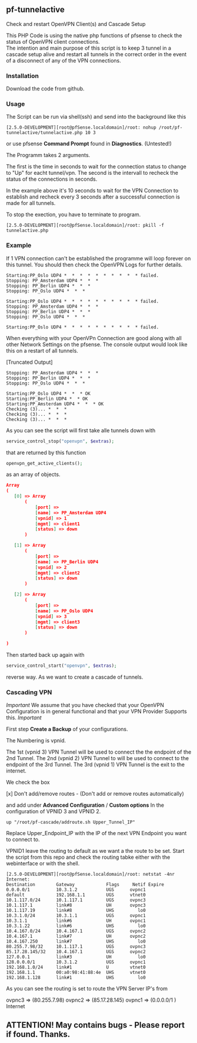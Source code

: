 ## pf-tunnelactive
Check and restart OpenVPN Client(s) and Cascade Setup

This PHP Code is using the native php functions of pfsense to check the status of OpenVPN client connections.  
The intention and main purpose of this script is to keep 3 tunnel in a cascade setup alive and restart all tunnels 
in the correct order in the event of a disconnect of any of the VPN connections.  

### Installation

Download the code from github.

### Usage
The Script can be run via shell(ssh) and send into the background like this

```
[2.5.0-DEVELOPMENT][root@pfSense.localdomain]/root: nohup /root/pf-tunnelactive/tunnelactive.php 10 3
```

or use pfsense **Command Prompt** found in **Diagnostics**. (Untested!)

The Programm takes 2 arguments. 

The first is the time in seconds to wait for the connection status to change to "Up" for eacht tunnel/vpn.
The second is the intervall to recheck the status of the connections in seconds.

In the example above it's 10 seconds to wait for the VPN Connection to establish and recheck every 3 seconds after
a successful connection is made for all tunnels.

To stop the exection, you have to terminate to program.

```
[2.5.0-DEVELOPMENT][root@pfSense.localdomain]/root: pkill -f tunnelactive.php
```

### Example 

If 1 VPN connection can't be established the programme will loop forever on this tunnel. 
You should then check the OpenVPN Logs for further details. 

```
Starting:PP_Oslo UDP4 *  *  *  *  *  *  *  *  *  * failed.
Stopping: PP_Amsterdam UDP4 *  *  * 
Stopping: PP_Berlin UDP4 *  *  * 
Stopping: PP_Oslo UDP4 *  *  * 

Starting:PP_Oslo UDP4 *  *  *  *  *  *  *  *  *  * failed.
Stopping: PP_Amsterdam UDP4 *  *  * 
Stopping: PP_Berlin UDP4 *  *  * 
Stopping: PP_Oslo UDP4 *  *  * 

Starting:PP_Oslo UDP4 *  *  *  *  *  *  *  *  *  * failed.
```

When everything with your OpenVPn Connection are good along with all other Network Settings on the pfsense.
The console output would look like this on a restart of all tunnels.

[Truncated Output]
```
Stopping: PP_Amsterdam UDP4 *  *  * 
Stopping: PP_Berlin UDP4 *  *  * 
Stopping: PP_Oslo UDP4 *  *  * 

Starting:PP_Oslo UDP4 *  *  * OK
Starting:PP_Berlin UDP4 *  * OK
Starting:PP_Amsterdam UDP4 *  *  * OK
Checking (3)... *  *  * 
Checking (3)... *  *  * 
Checking (3)... *  *  * 

```

As you can see the script will first take alle tunnels down with 

```php
service_control_stop("openvpn", $extras);
```

that are returned by this function 

```php
openvpn_get_active_clients();
```
as an array of objects.

 ```json
 Array
(
    [0] => Array
        (
            [port] => 
            [name] => PP_Amsterdam UDP4
            [vpnid] => 1
            [mgmt] => client1
            [status] => down
        )

    [1] => Array
        (
            [port] => 
            [name] => PP_Berlin UDP4
            [vpnid] => 2
            [mgmt] => client2
            [status] => down
        )

    [2] => Array
        (
            [port] => 
            [name] => PP_Oslo UDP4
            [vpnid] => 3
            [mgmt] => client3
            [status] => down
        )

)
```
Then started back up again with

```php
service_control_start("openvpn", $extras);
```

reverse way. As we want to create a cascade of tunnels.

### Cascading VPN

*Important* We assume that you have checked that your OpenVPN Configuration is in general functional and
that your VPN Provider Supports this. *Important*

First step **Create a Backup** of your configurations.

The Numbering is vpnid. 

The 1st (vpnid 3) VPN Tunnel  will be used to connect the the endpoint of the 2nd Tunnel.
The 2nd (vpnid 2) VPN Tunnel to will be used to connect to the endpoint of the 3rd Tunnel.
The 3rd (vpnid 1) VPN Tunnel is the exit to the internet. 

We check the box 

[x] Don't add/remove routes - (Don't add or remove routes automatically)

and add under **Advanced Configuration** / **Custom options** In the configuration of VPNID 3 
and VPNID 2. 

```
up "/root/pf-cascade/addroute.sh Upper_Tunnel_IP"
```
Replace Upper_Endpoint_IP with the IP of the next VPN Endpoint you want to connect to.

VPNID1 leave the routing to default as we want a the route to be set.
Start the script from this repo and check the routing tabke either with the webinterface or with
the shell.

```
[2.5.0-DEVELOPMENT][root@pfSense.localdomain]/root: netstat -4nr
Internet:
Destination        Gateway            Flags     Netif Expire
0.0.0.0/1          10.3.1.2           UGS      ovpnc1
default            192.168.1.1        UGS      vtnet0
10.1.117.0/24      10.1.117.1         UGS      ovpnc3
10.1.117.1         link#8             UH       ovpnc3
10.1.117.19        link#8             UHS         lo0
10.3.1.0/24        10.3.1.1           UGS      ovpnc1
10.3.1.1           link#6             UH       ovpnc1
10.3.1.22          link#6             UHS         lo0
10.4.167.0/24      10.4.167.1         UGS      ovpnc2
10.4.167.1         link#7             UH       ovpnc2
10.4.167.250       link#7             UHS         lo0
80.255.7.98/32     10.1.117.1         UGS      ovpnc3
85.17.28.145/32    10.4.167.1         UGS      ovpnc2
127.0.0.1          link#3             UH          lo0
128.0.0.0/1        10.3.1.2           UGS      ovpnc1
192.168.1.0/24     link#1             U        vtnet0
192.168.1.1        00:a0:98:41:88:4e  UHS      vtnet0
192.168.1.128      link#1             UHS         lo0
```

As you can see the routing is set to route the VPN Server IP's from 

ovpnc3 => (80.255.7.98) ovpnc2 => (85.17.28.145) ovpnc1 => (0.0.0.0/1 ) Internet

## ATTENTION! May contains bugs - Please report if found. Thanks.


